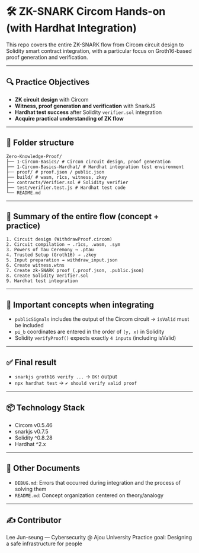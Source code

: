 # 🛠 ZK-SNARK Circom Hands-on (with Hardhat Integration)

This repo covers the entire ZK-SNARK flow from Circom circuit design to Solidity smart contract integration, with a particular focus on Groth16-based proof generation and verification.

---

## 🔍 Practice Objectives

- **ZK circuit design** with Circom
- **Witness, proof generation and verification** with SnarkJS
- **Hardhat test success** after Solidity `verifier.sol` integration
- **Acquire practical understanding of ZK flow**

---

## 🧱 Folder structure

```
Zero-Knowledge-Proof/
├── 1-Circom-Basics/ # Circom circuit design, proof generation
├── 1-Circom-Basics-Hardhat/ # Hardhat integration test environment
├── proof/ # proof.json / public.json
├── build/ # wasm, r1cs, witness, zkey
├── contracts/Verifier.sol # Solidity verifier
├── test/verifier.test.js # Hardhat test code
└── README.md
```

---

## 🔄 Summary of the entire flow (concept + practice)

```plaintext
1. Circuit design (WithdrawProof.circom)
2. Circuit compilation → .r1cs, .wasm, .sym
3. Powers of Tau Ceremony → .ptau
4. Trusted Setup (Groth16) → .zkey
5. Input preparation → withdraw_input.json
6. Create witness.wtns
7. Create zk-SNARK proof (.proof.json, .public.json)
8. Create Solidity Verifier.sol
9. Hardhat test integration
```

---

## 🧠 Important concepts when integrating

- `publicSignals` includes the output of the Circom circuit → `isValid` must be included
- `pi_b` coordinates are entered in the order of `(y, x)` in Solidity
- Solidity `verifyProof()` expects exactly `4 inputs` (including isValid)

---

## ✅ Final result

- `snarkjs groth16 verify ...` → `OK!` output
- `npx hardhat test` → `✔ should verify valid proof`

---

## 📦 Technology Stack

- Circom v0.5.46
- snarkjs v0.7.5
- Solidity ^0.8.28
- Hardhat ^2.x

---

## 📁 Other Documents

- `DEBUG.md`: Errors that occurred during integration and the process of solving them
- `README.md`: Concept organization centered on theory/analogy

---

## ✍️ Contributor

Lee Jun-seung — Cybersecurity @ Ajou University
Practice goal: Designing a safe infrastructure for people
